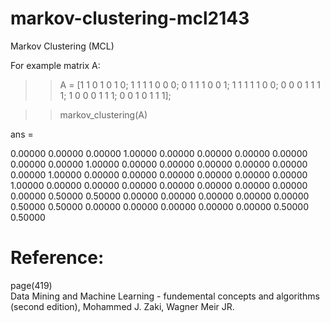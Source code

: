 # markov-clustering-mcl2143
Markov Clustering (MCL)

For example matrix A:
>>A = [1 1 0 1 0 1 0;
1 1 1 1 0 0 0;
0 1 1 1 0 0 1;
1 1 1 1 1 0 0;
0 0 0 1 1 1 1;
1 0 0 0 1 1 1;
0 0 1 0 1 1 1];

>> markov_clustering(A)

ans =

   0.00000   0.00000   0.00000   1.00000   0.00000   0.00000   0.00000
   0.00000   0.00000   0.00000   1.00000   0.00000   0.00000   0.00000
   0.00000   0.00000   0.00000   1.00000   0.00000   0.00000   0.00000
   0.00000   0.00000   0.00000   1.00000   0.00000   0.00000   0.00000
   0.00000   0.00000   0.00000   0.00000   0.00000   0.50000   0.50000
   0.00000   0.00000   0.00000   0.00000   0.00000   0.50000   0.50000
   0.00000   0.00000   0.00000   0.00000   0.00000   0.50000   0.50000

# Reference:
page(419)<br>
Data Mining and Machine Learning - fundemental concepts and algorithms (second edition), Mohammed J. Zaki, Wagner Meir JR.
